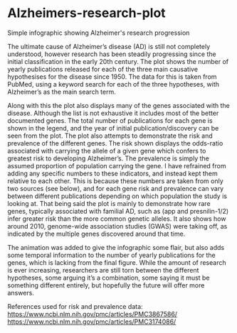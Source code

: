 # Alzheimers-research-plot
Simple infographic showing Alzheimer's research progression

The ultimate cause of Alzheimer’s disease (AD) is still not completely understood, however research has been steadily progressing since the initial classification in the early 20th century. The plot shows the number of yearly publications released for each of the three main causative hypothesises for the disease since 1950. The data for this is taken from PubMed, using a keyword search for each of the three hypotheses, with Alzheimer’s as the main search term. 

Along with this the plot also displays many of the genes associated with the disease. Although the list is not exhaustive it includes most of the better documented genes. The total number of publications for each gene is shown in the legend, and the year of initial publication/discovery can be seen from the plot. The plot also attempts to demonstrate the risk and prevalence of the different genes. The risk shown displays the odds-ratio associated with carrying the allele of a given gene which confers to greatest risk to developing Alzheimer’s. The prevalence is simply the assumed proportion of population carrying the gene. I have refrained from adding any specific numbers to these indicators, and instead kept them relative to each other. This is because these numbers are taken from only two sources (see below), and for each gene risk and prevalence can vary between different publications depending on which population the study is looking at. That being said the plot is mainly to demonstrate how rare genes, typically associated with familial AD, such as (app and presnilin-1/2) infer greater risk than the more common genetic alleles. It also shows how around 2010, genome-wide association studies (GWAS) were taking off, as indicated by the multiple genes discovered around that time. 

The animation was added to give the infographic some flair, but also adds some temporal information to the number of yearly publications for the genes, which is lacking from the final figure. While the amount of research is ever increasing, researchers are still torn between the different hypotheses, some arguing it’s a combination, some saying it must be something different entirely, but hopefully the future will offer more answers. 

References used for risk and prevalence data:
https://www.ncbi.nlm.nih.gov/pmc/articles/PMC3867586/
https://www.ncbi.nlm.nih.gov/pmc/articles/PMC3174086/
